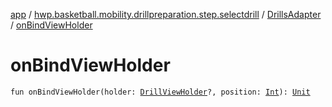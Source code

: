 [app](../../index.md) / [hwp.basketball.mobility.drillpreparation.step.selectdrill](../index.md) / [DrillsAdapter](index.md) / [onBindViewHolder](.)

# onBindViewHolder

`fun onBindViewHolder(holder: `[`DrillViewHolder`](-drill-view-holder/index.md)`?, position: `[`Int`](https://kotlinlang.org/api/latest/jvm/stdlib/kotlin/-int/index.html)`): `[`Unit`](https://kotlinlang.org/api/latest/jvm/stdlib/kotlin/-unit/index.html)